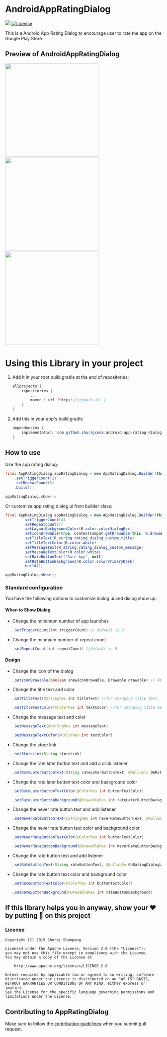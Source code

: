 # AndroidAppRatingDialog
[![](https://jitpack.io/v/shurajcodx/android-app-rating-dialog.svg)](https://jitpack.io/#shurajcodx/android-app-rating-dialog) [![License](https://img.shields.io/badge/License-Apache%202.0-blue.svg)](https://opensource.org/licenses/Apache-2.0)

This is a Android App Rating Dialog to encourage user to rate the app on the Google Play Store.

## Preview of AndroidAppRatingDialog
<img src="https://github.com/shurajcodx/android-app-rating-dialog/blob/development/preview/sample1.png" height="300em" />&nbsp; <img src="https://github.com/shurajcodx/android-app-rating-dialog/blob/development/preview/sample3.png" height="300em" />&nbsp; <img src="https://github.com/shurajcodx/android-app-rating-dialog/blob/development/preview/sample2.png" height="300em" />&nbsp;

# Using this Library in your project

1. Add it in your root build.gradle at the end of repositories:

    ```java
    allprojects {
        repositories {
            ...
            maven { url 'https://jitpack.io' }
        }
    }
    ```

2. Add this in your app's build.gradle

    ```java
    dependencies {
        implementation 'com.github.shurajcodx:android-app-rating-dialog:1.0.0'
    }
    ```

## How to use

Use the app rating dialog:
```java
final AppRatingDialog appRatingDialog = new AppRatingDialog.Builder(this)
    .setTriggerCount(2)
    .setRepeatCount(5)
    .build();

appRatingDialog.show();
```
Or customize app rating dialog ui from builder class:   

```java
final AppRatingDialog appRatingDialog = new AppRatingDialog.Builder(this)
        .setTriggerCount(4)
        .setRepeatCount(7)
        .setLayoutBackgroundColor(R.color.colorDialogBox)
        .setIconDrawable(true, ContextCompat.getDrawable(this, R.drawable.love))
        .setTitleText(R.string.rating_dialog_custom_title)
        .setTitleTextColor(R.color.white)
        .setMessageText(R.string.rating_dialog_custom_message)
        .setMessageTextColor(R.color.white)
        .setRateButtonText("Rate App", null)
        .setRateButtonBackground(R.color.colorPrimaryDark)
        .build();

appRatingDialog.show();
```


### Standard configuration
You have the following options to customize dialog ui and dialog show up:

#### When to Show Dialog

- Change the mimimum number of app launches
    ```java
    .setTriggerCount(int triggerCount) // default is 2
    ```
- Change the minmium number of repeat count
    ```java
    .setRepeatCount(int repeatCount) //default is 5
    ```

 #### Design

 - Change the icon of the dialog
    ```java
    .setIconDrawable(boolean showIconDrawable, Drawable drawable) // default icon isn't show
    ```

 - Change the title text and color
    ```java
    .setTitleText(@StringRes int titleText) //for changing title text

    .setTitleTextColor(@ColorRes int textColor) //for changing title text color
    ```

- Change the message text and color
    ```java
    .setMessageText(@StringRes int messageText)

    .setMessageTextColor(@ColorRes int textColor)
    ```

- Change the store link
    ```java
    .setStoreLink(String storeLink)
    ```

- Change the rate later button text and add a click listener
    ```java
    .setRateLaterButtonText(String rateLaterButtonText, @Nullable OnRatingDialogListener onRateLaterClickListener)
    ```

- Change the rate later button text color and background color
    ```java
    .setRateLaterButtonTextColor(@ColorRes int buttonTextColor)

    .setRateLaterButtonBackground(@DrawableRes int rateLaterButtonBackground)
    ```

- Change the never rate button text and add listener
    ```java
    .setNeverRateButtonText(@StringRes int neverRateButtonText, @Nullable OnRatingDialogListener onRateLaterClickListener)
    ```

- Change the never rate button text color and background color
    ```java
    .setNeverRateButtonTextColor(@ColorRes int buttonTextColor)

    .setNeverRateButtonBackground(@DrawableRes int neverRateButtonBackground)
    ```
- Change the rate button text and add listener
    ```java
    .setRateButtonText(String rateButtonText, @Nullable OnRatingDialogListener onRateClickListener) // default listener redirect user to google play store 
    ```

- Change the rate button text color and background color
    ```java
    .setRateButtonTextColor(@ColorRes int buttonTextColor)

    .setRateButtonBackground(@DrawableRes int rateButtonBackground)
    ```


## If this library helps you in anyway, show your ❤️ by putting 🌟 on this project

### License
```
Copyright (C) 2019 Shuraj Shampang

Licensed under the Apache License, Version 2.0 (the "License");
you may not use this file except in compliance with the License.
You may obtain a copy of the License at

    http://www.apache.org/licenses/LICENSE-2.0

Unless required by applicable law or agreed to in writing, software
distributed under the License is distributed on an "AS IS" BASIS,
WITHOUT WARRANTIES OR CONDITIONS OF ANY KIND, either express or implied.
See the License for the specific language governing permissions and
limitations under the License.
```

## Contributing to AppRatingDialog
Make sure to follow the [contribution guidelines](CONTRIBUTING.md) when you submit pull request.
